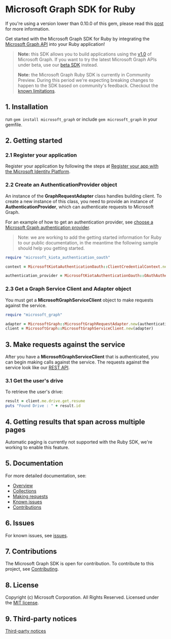 # Microsoft Graph SDK for Ruby

If you're using a version lower than 0.10.0 of this gem, please read this [post](https://github.com/microsoftgraph/msgraph-sdk-ruby/issues/69) for more information.

Get started with the Microsoft Graph SDK for Ruby by integrating the [Microsoft Graph API](https://learn.microsoft.com/graph/overview) into your Ruby application!

> **Note:** this SDK allows you to build applications using the [v1.0](https://learn.microsoft.com/graph/use-the-api#version) of Microsoft Graph. If you want to try the latest Microsoft Graph APIs under beta, use our [beta SDK](https://github.com/microsoftgraph/msgraph-beta-sdk-ruby) instead.
>
> **Note:** the Microsoft Graph Ruby SDK is currently in Community Preview. During this period we're expecting breaking changes to happen to the SDK based on community's feedback. Checkout the [known limitations](https://github.com/microsoftgraph/msgraph-sdk-ruby-core/issues/1).

## 1. Installation

run `gem install microsoft_graph` or include `gem microsoft_graph` in your gemfile.

## 2. Getting started

### 2.1 Register your application

Register your application by following the steps at [Register your app with the Microsoft Identity Platform](https://learn.microsoft.com/graph/auth-register-app-v2).

### 2.2 Create an AuthenticationProvider object

An instance of the **GraphRequestAdapter** class handles building client. To create a new instance of this class, you need to provide an instance of **AuthenticationProvider**, which can authenticate requests to Microsoft Graph.

For an example of how to get an authentication provider, see [choose a Microsoft Graph authentication provider](https://learn.microsoft.com/graph/sdks/choose-authentication-providers?tabs=Ruby).

> Note: we are working to add the getting started information for Ruby to our public documentation, in the meantime the following sample should help you getting started.

```Ruby
require "microsoft_kiota_authentication_oauth"

context = MicrosoftKiotaAuthenticationOauth::ClientCredentialContext.new("<the tenant id from your app registration>", "<the client id from your app registration>", "<the client secret from your app registration>")

authentication_provider = MicrosoftKiotaAuthenticationOauth::OAuthAuthenticationProvider.new(context, nil, ["Files.Read"])
```

### 2.3 Get a Graph Service Client and Adapter object

You must get a **MicrosoftGraphServiceClient** object to make requests against the service.

```ruby
require "microsoft_graph"

adapter = MicrosoftGraph::MicrosoftGraphRequestAdapter.new(authentication_provider)
client = MicrosoftGraph::MicrosoftGraphServiceClient.new(adapter)
```

## 3. Make requests against the service

After you have a **MicrosoftGraphServiceClient** that is authenticated, you can begin making calls against the service. The requests against the service look like our [REST API](https://learn.microsoft.com/graph/api/overview?view=graph-rest-1.0).

### 3.1 Get the user's drive

To retrieve the user's drive:

```ruby
result = client.me.drive.get.resume
puts "Found Drive : " + result.id
```

## 4. Getting results that span across multiple pages

Automatic paging is currently not supported with the Ruby SDK, we're working to enable this feature.

## 5. Documentation

For more detailed documentation, see:

* [Overview](https://learn.microsoft.com/graph/overview)
* [Collections](https://learn.microsoft.com/graph/sdks/paging)
* [Making requests](https://learn.microsoft.com/graph/sdks/create-requests)
* [Known issues](https://github.com/MicrosoftGraph/msgraph-sdk-ruby/issues)
* [Contributions](https://github.com/microsoftgraph/msgraph-sdk-ruby/blob/main/CONTRIBUTING.md)

## 6. Issues

For known issues, see [issues](https://github.com/MicrosoftGraph/msgraph-sdk-ruby/issues).

## 7. Contributions

The Microsoft Graph SDK is open for contribution. To contribute to this project, see [Contributing](https://github.com/microsoftgraph/msgraph-sdk-ruby/blob/main/CONTRIBUTING.md).

## 8. License

Copyright (c) Microsoft Corporation. All Rights Reserved. Licensed under the [MIT license](LICENSE).

## 9. Third-party notices

[Third-party notices](THIRD%20PARTY%20NOTICES)
